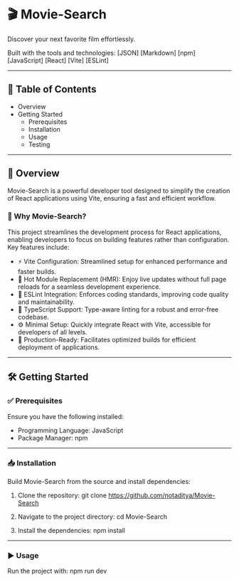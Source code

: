 # 🎬 Movie-Search

Discover your next favorite film effortlessly.

Built with the tools and technologies:
[JSON] [Markdown] [npm] [JavaScript] [React] [Vite] [ESLint]

---

## 📑 Table of Contents

- Overview
- Getting Started
  - Prerequisites
  - Installation
  - Usage
  - Testing

---

## 🧭 Overview

Movie-Search is a powerful developer tool designed to simplify the creation of React applications using Vite, ensuring a fast and efficient workflow.

### 🚀 Why Movie-Search?

This project streamlines the development process for React applications, enabling developers to focus on building features rather than configuration. Key features include:

- ⚡ Vite Configuration: Streamlined setup for enhanced performance and faster builds.
- 🔁 Hot Module Replacement (HMR): Enjoy live updates without full page reloads for a seamless development experience.
- 🧹 ESLint Integration: Enforces coding standards, improving code quality and maintainability.
- 🧾 TypeScript Support: Type-aware linting for a robust and error-free codebase.
- ⚙️ Minimal Setup: Quickly integrate React with Vite, accessible for developers of all levels.
- 🏁 Production-Ready: Facilitates optimized builds for efficient deployment of applications.

---

## 🛠 Getting Started

### ✅ Prerequisites

Ensure you have the following installed:

- Programming Language: JavaScript
- Package Manager: npm

---

### 📥 Installation

Build Movie-Search from the source and install dependencies:

1. Clone the repository:
   git clone https://github.com/notaditya/Movie-Search

2. Navigate to the project directory:
   cd Movie-Search

3. Install the dependencies:
   npm install

---

### ▶️ Usage

Run the project with:
   npm run dev
